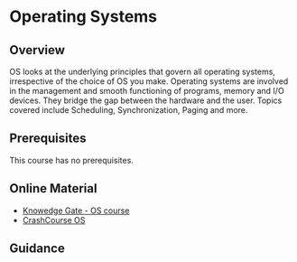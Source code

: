 # Operating Systems

## Overview
OS looks at the underlying principles that govern all operating systems, irrespective of the choice of OS you make. Operating systems are involved in the management and smooth functioning of programs, memory and I/O devices. They bridge the gap between the hardware and the user. Topics covered include Scheduling, Synchronization, Paging and more. 

## Prerequisites
This course has no prerequisites.

## Online Material
* [Knowedge Gate - OS course](https://www.youtube.com/playlist?list=PLmXKhU9FNesSFvj6gASuWmQd23Ul5omtD)
* [CrashCourse OS](https://www.youtube.com/watch?v=26QPDBe-NB8)

## Guidance
